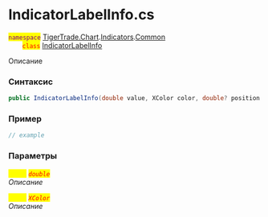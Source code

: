 
# IndicatorLabelInfo.cs
<mark style="color:purple;">`namespace`</mark> [TigerTrade.Chart](../../../../../TigerTrade.Chart.md).[Indicators](../../../../../TigerTrade.Chart/Indicators.md).[Common](../../../../../TigerTrade.Chart/Indicators/Common.md)  
&nbsp;&nbsp;&nbsp;&nbsp;&nbsp;&nbsp;&nbsp;<mark style="color:red;">`class`</mark> [IndicatorLabelInfo](../../IndicatorLabelInfo.cs.md)

Описание

### Синтаксис
```csharp
public IndicatorLabelInfo(double value, XColor color, double? position = null)
```
### Пример  
```csharp
// example
```

### Параметры  
<mark style="color:yellow;">`value`</mark> <mark style="color:red;">*`double`*</mark>  
 *Описание*  
  
<mark style="color:yellow;">`color`</mark> <mark style="color:red;">*`XColor`*</mark>  
 *Описание*  
  

                    
                    